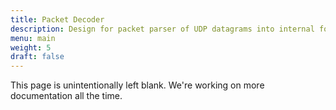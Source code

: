 ```yaml
---
title: Packet Decoder
description: Design for packet parser of UDP datagrams into internal format
menu: main
weight: 5
draft: false
---
```


This page is unintentionally left blank. We're working on more documentation all the time.

